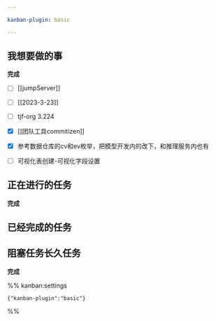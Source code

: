 ```yaml
---

kanban-plugin: basic

---
```


## 我想要做的事

**完成**
- [ ] [[jumpServer]]
- [ ] [[2023-3-23]]
- [ ] tjf-org 3.224
- [x] [[团队工具commitizen]]
- [x] 参考数据仓库的cv和ev枚举，把模型开发内的改下，和推理服务内也有
- [ ] 可视化表创建-可视化字段设置


## 正在进行的任务

**完成**


## 已经完成的任务



## 阻塞任务长久任务

**完成**




%% kanban:settings
```
{"kanban-plugin":"basic"}
```
%%